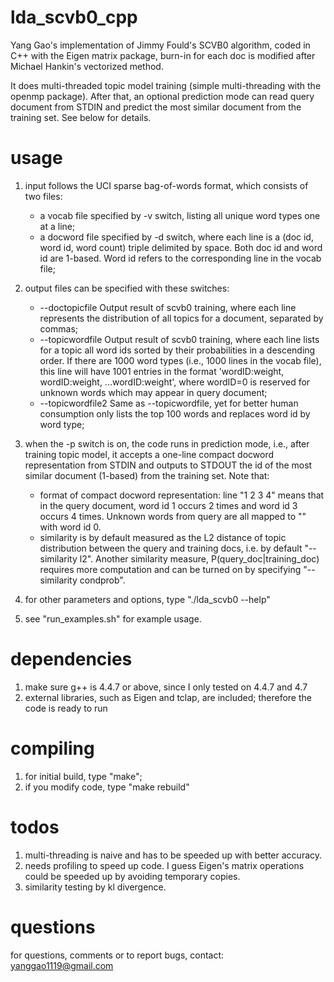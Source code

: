 lda_scvb0_cpp
=============

Yang Gao's implementation of Jimmy Fould's SCVB0 algorithm, coded in C++ with the Eigen matrix package, burn-in for each doc is modified after Michael Hankin's vectorized method.

It does multi-threaded topic model training (simple multi-threading with the openmp package). After that, an optional prediction mode can read query document from STDIN and predict the most similar document from the training set. See below for details.

usage
=====

1. input follows the UCI sparse bag-of-words format, which consists of two files: 
    - a vocab file specified by -v switch, listing all unique word types one at a line; 
    - a docword file specified by -d switch, where each line is a (doc id, word id, word count) triple delimited by space. Both doc id and word id are 1-based. Word id refers to the corresponding line in the vocab file;

2. output files can be specified with these switches:

   - --doctopicfile <string>
     Output result of scvb0 training, where each line represents the distribution of all topics for a document, separated by commas;
   - --topicwordfile <string>
     Output result of scvb0 training, where each line lists for a topic all word ids sorted by their probabilities in a descending order. If there are 1000 word types (i.e., 1000 lines in the vocab file), this line will have 1001 entries in the format 'wordID:weight, wordID:weight, ...wordID:weight', where wordID=0 is reserved for unknown words <unk> which may appear in query document;
   - --topicwordfile2 <string>
     Same as --topicwordfile, yet for better human consumption only lists the top 100 words and replaces word id by word type;

3. when the -p switch is on, the code runs in prediction mode, i.e., after training topic model, it accepts a one-line compact docword representation from STDIN and outputs to STDOUT the id of the most similar document (1-based) from the training set. Note that:

    - format of compact docword representation: line "1 2 3 4" means that in the query document, word id 1 occurs 2 times and word id 3 occurs 4 times. Unknown words from query are all mapped to "<unk>" with word id 0.
    - similarity is by default measured as the L2 distance of topic distribution between the query and training docs, i.e. by default "--similarity l2". Another similarity measure, P(query_doc|training_doc) requires more computation and can be turned on by specifying "--similarity condprob".

4. for other parameters and options, type "./lda_scvb0 --help"

5. see "run_examples.sh" for example usage.

dependencies
============
1. make sure g++ is 4.4.7 or above, since I only tested on 4.4.7 and 4.7
2. external libraries, such as Eigen and tclap, are included; therefore the code is ready to run

compiling
=========
1. for initial build, type "make";
2. if you modify code, type "make rebuild"

todos
=====
1. multi-threading is naive and has to be speeded up with better accuracy.
2. needs profiling to speed up code. I guess Eigen's matrix operations could be speeded up by avoiding temporary copies.
3. similarity testing by kl divergence.

questions
=========
for questions, comments or to report bugs, contact: yanggao1119@gmail.com
